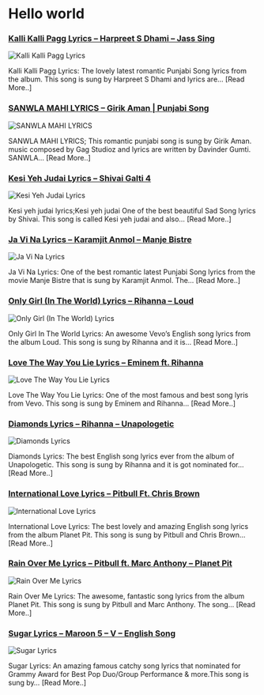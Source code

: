 # Hello world

### [Kalli Kalli Pagg Lyrics – Harpreet S Dhami – Jass Sing](http://catchylyrics.net/2017/04/kalli-kalli-pagg-lyrics/)
![Kalli Kalli Pagg Lyrics](http://catchylyrics.net/wp-content/uploads/2017/04/Kalli-Kalli-Pagg-Lyrics-768x384.jpg)

Kalli Kalli Pagg Lyrics: The lovely latest romantic Punjabi Song lyrics from the album.
This song is sung by Harpreet S Dhami and lyrics are… [Read More..]

### [SANWLA MAHI LYRICS – Girik Aman | Punjabi Song](http://catchylyrics.net/2017/04/sanwla-mahi-lyrics/)
![SANWLA MAHI LYRICS](http://catchylyrics.net/wp-content/uploads/2017/04/SANWLA-MAHI-LYRICS-768x384.jpg)

SANWLA MAHI LYRICS; This romantic punjabi song is sung by Girik Aman.
music composed by Gag Studioz and lyrics are written by Davinder Gumti. SANWLA… [Read More..]

### [Kesi Yeh Judai Lyrics – Shivai Galti 4](http://catchylyrics.net/2017/04/kesi-yeh-judai-lyrics-kesi-yeh-judai-hai-shivai-galti-4/)
![Kesi Yeh Judai Lyrics](http://catchylyrics.net/wp-content/uploads/2017/04/Kesi-yeh-judai-lyrics-768x384.jpg)

Kesi yeh judai lyrics;Kesi yeh judai One of the best beautiful Sad Song lyrics by Shivai.
This song is called Kesi yeh judai and also… [Read More..]

### [Ja Vi Na Lyrics – Karamjit Anmol – Manje Bistre](http://catchylyrics.net/2017/04/ja-vi-na-lyrics/)
![Ja Vi Na Lyrics](http://catchylyrics.net/wp-content/uploads/2017/04/Ja-Vi-Na-Lyrics-768x384.jpg)

Ja Vi Na Lyrics: One of the best romantic latest Punjabi Song lyrics from the movie Manje Bistre
that is sung by Karamjit Anmol. The… [Read More..]

### [Only Girl (In The World) Lyrics – Rihanna – Loud](http://catchylyrics.net/2017/04/only-girl-in-the-world-lyrics/)
![Only Girl (In The World) Lyrics](http://catchylyrics.net/wp-content/uploads/2017/03/only-girl-768x384.jpg)

Only Girl In The World Lyrics: An awesome Vevo’s English song lyrics from the album Loud.
This song is sung by Rihanna and it is… [Read More..]

### [Love The Way You Lie Lyrics – Eminem ft. Rihanna](http://catchylyrics.net/2017/04/love-the-way-you-lie-lyrics/)
![Love The Way You Lie Lyrics](http://catchylyrics.net/wp-content/uploads/2017/03/Love-The-Way-You-Lie-Lyrics-768x384.jpg)

Love The Way You Lie Lyrics: One of the most famous and best song lyris from Vevo.
This song is sung by Eminem and Rihanna… [Read More..]

### [Diamonds Lyrics – Rihanna – Unapologetic](http://catchylyrics.net/2017/04/diamonds-lyrics-rihanna/)
![Diamonds Lyrics](http://catchylyrics.net/wp-content/uploads/2017/03/Diamonds-Lyrics-768x384.jpg)

Diamonds Lyrics: The best English song lyrics ever from the album of Unapologetic.
This song is sung by Rihanna and it is got nominated for… [Read More..]

### [International Love Lyrics – Pitbull Ft. Chris Brown](http://catchylyrics.net/2017/04/international-love-lyrics/)
![International Love Lyrics](http://catchylyrics.net/wp-content/uploads/2017/03/International-Love-Lyrics-768x384.jpg)

International Love Lyrics: The best lovely and amazing English song lyrics from the album Planet Pit.
This song is sung by Pitbull and Chris Brown… [Read More..]

### [Rain Over Me Lyrics – Pitbull ft. Marc Anthony – Planet Pit](http://catchylyrics.net/2017/04/rain-over-me-lyrics/)
![Rain Over Me Lyrics](http://catchylyrics.net/wp-content/uploads/2017/03/Rain-Over-Me-Lyrics-768x384.jpg)

Rain Over Me Lyrics: The awesome, fantastic song lyrics from the album Planet Pit.
This song is sung by Pitbull and Marc Anthony. The song… [Read More..]

### [Sugar Lyrics – Maroon 5 – V – English Song](http://catchylyrics.net/2017/04/sugar-lyrics-maroon-5/)
![Sugar Lyrics](http://catchylyrics.net/wp-content/uploads/2017/03/Sugar-Lyrics-768x384.jpg)

Sugar Lyrics: An amazing famous catchy song lyrics that nominated for Grammy Award
for Best Pop Duo/Group Performance & more.This song is sung by… [Read More..]
